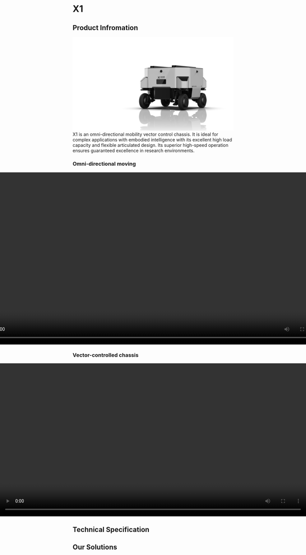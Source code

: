 
# X1
## Product Infromation
![A1 image](../product_images_video/X1/X1.png)
X1 is an omni-directional mobility vector control chassis. 
It is ideal for complex applications with embodied intelligence with its excellent high load capacity and flexible articulated design. 
Its superior high-speed operation ensures guaranteed excellence in research environments.

### Omni-directional moving
<div style="display: flex; justify-content: center; align-items: center;">
<video width="1920" height="540" controls>
  <source src="../../product_images_video/A1/A1_1.mp4" type="video/mp4">
  Your browser does not support the video tag.
</video>
</div>

### Vector-controlled chassis
<div style="display: flex; justify-content: center; align-items: center;">
<video width="1920" height="480" controls>
  <source src="../../product_images_video/X1/X1_2_compress.mp4" type="video/mp4">
  Your browser does not support the video tag.
</video>
</div>

## Technical Specification

## Our Solutions
